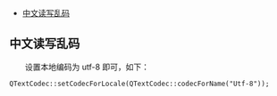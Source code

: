 <!-- TOC -->

- [中文读写乱码](#中文读写乱码)

<!-- /TOC -->

## 中文读写乱码

&emsp;&emsp;设置本地编码为 utf-8 即可，如下：

```
QTextCodec::setCodecForLocale(QTextCodec::codecForName("Utf-8"));
```
